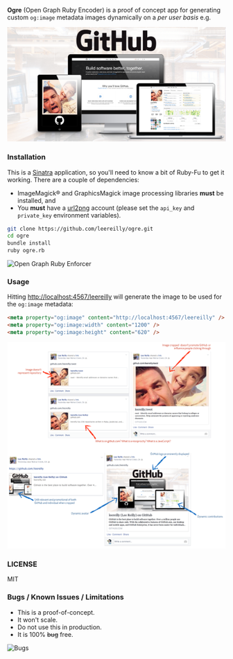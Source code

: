 **Ogre** (Open Graph Ruby Encoder) is a proof of concept app for generating custom `og:image` metadata images dynamically on a *per user basis* e.g.

![](public/background.png)

### Installation

This is a [Sinatra](http://www.sinatrarb.com/) application, so you'll need to know a bit of Ruby-Fu to get it working. There are a couple of dependencies:

* ImageMagick® and GraphicsMagick image processing libraries **must** be installed, and
* You **must** have a [url2png](http://url2png.com/) account (please set the `api_key` and `private_key` environment variables).

```bash
git clone https://github.com/leereilly/ogre.git
cd ogre
bundle install
ruby ogre.rb
```

![Open Graph Ruby Enforcer](http://i.imgur.com/uvmMmUe.png)

### Usage

Hitting [http://localhost:4567/leereilly](http://localhost:4567/leereilly) will generate the image to be used for the `og:image` metadata: 

```html
<meta property="og:image" content="http://localhost:4567/leereilly" />
<meta property="og:image:width" content="1200" />
<meta property="og:image:height" content="620" />
```

![](public/proposal.png)

### LICENSE

MIT

### Bugs / Known Issues / Limitations

* This is a proof-of-concept. 
* It won't scale. 
* Do not use this in production.
* It is 100% ~~bug~~ free.

![Bugs](http://i.imgur.com/K8vsw.gif "Bugs")

